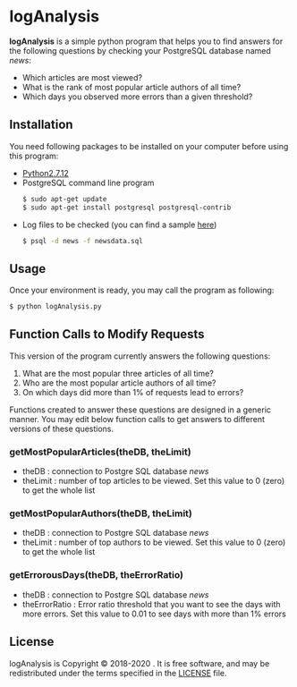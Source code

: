 # logAnalysis

**logAnalysis** is a simple python program that helps you to find answers for the following questions by checking your PostgreSQL database named *news*:
* Which articles are most viewed?
* What is the rank of most popular article authors of all time?
* Which days you observed more errors than a given threshold?

## Installation

You need following packages to be installed on your computer before using this program:
* [Python2.7.12](https://www.python.org/downloads/release/python-2712/)
* PostgreSQL command line program
	```sh
	$ sudo apt-get update
	$ sudo apt-get install postgresql postgresql-contrib
	```
* Log files to be checked (you can find a sample [here](https://d17h27t6h515a5.cloudfront.net/topher/2016/August/57b5f748_newsdata/newsdata.zip))
	```sh
	$ psql -d news -f newsdata.sql
	```

## Usage

Once your environment is ready, you may call the program as following:
```sh
$ python logAnalysis.py
```

## Function Calls to Modify Requests

This version of the program currently answers the following questions:
1. What are the most popular three articles of all time?
2. Who are the most popular article authors of all time?
3. On which days did more than 1% of requests lead to errors?

Functions created to answer these questions are designed in a generic manner. You may edit below function calls to get answers to different versions of these questions.

### getMostPopularArticles(theDB, theLimit)
* theDB	: connection to Postgre SQL database *news*
* theLimit : number of top articles to be viewed. Set this value to 0 (zero) to get the whole list

### getMostPopularAuthors(theDB, theLimit)
* theDB	: connection to Postgre SQL database *news*
* theLimit : number of top authors to be viewed. Set this value to 0 (zero) to get the whole list

### getErrorousDays(theDB, theErrorRatio)
* theDB	: connection to Postgre SQL database *news*
* theErrorRatio : Error ratio threshold that you want to see the days with more errors. Set this value to 0.01 to see days with more than 1% errors

## License
logAnalysis is Copyright © 2018-2020 . It is free software, and may be redistributed under the terms specified in the [LICENSE](LICENSE) file.